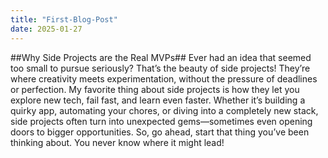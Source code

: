 ```yaml
---
title: "First-Blog-Post"
date: 2025-01-27
---
```

##Why Side Projects are the Real MVPs##
Ever had an idea that seemed too small to pursue seriously? That’s the beauty of side projects! They’re where creativity meets experimentation, without the pressure of deadlines or perfection. My favorite thing about side projects is how they let you explore new tech, fail fast, and learn even faster. Whether it’s building a quirky app, automating your chores, or diving into a completely new stack, side projects often turn into unexpected gems—sometimes even opening doors to bigger opportunities. So, go ahead, start that thing you’ve been thinking about. You never know where it might lead!
